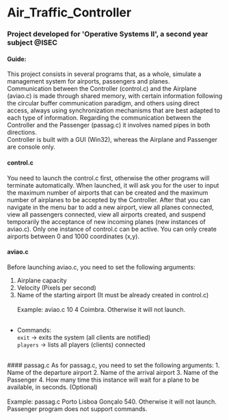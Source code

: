 # Air_Traffic_Controller

### Project developed for 'Operative Systems II', a second year subject @ISEC

#### Guide:

This project consists in several programs that, as a whole, simulate a management system for airports, passengers and planes.<br/>
Communication between the Controller (control.c) and the Airplane (aviao.c) is made through shared memory, with certain information following the circular buffer communication paradigm, and others using direct access, always using synchronization mechanisms that are best adapted to each type of information. Regarding the communication between the Controller and the Passenger (passag.c) it involves named pipes in both directions.<br/>
Controller is built with a GUI (Win32), whereas the Airplane and Passenger are console only.
<br/>
#### control.c
You need to launch the control.c first, otherwise the other programs will terminate automatically. When launched, it will ask you for the user to input the maximum number of airports that can be created and the maximum number of airplanes to be accepted by the Controller. After that you can navigate in the menu bar to add a new airport, view all planes connected, view all passengers connected, view all airports created, and suspend temporarily the acceptance of new incoming planes (new instances of aviao.c). Only one instance of control.c can be active. You can only create airports between 0 and 1000 coordinates (x,y).
<br/>
#### aviao.c
Before launching aviao.c, you need to set the following arguments:
1. Airplane capacity
2. Velocity (Pixels per second)
3. Name of the starting airport (It must be already created in control.c)<br/><br/>
Example: aviao.c 10 4 Coimbra. Otherwise it will not launch.<br/><br/>
* Commands:<br/>
```exit``` -> exits the system (all clients are notified)<br/>
```players``` -> lists all players (clients) connected
<br/>
#### passag.c
As for passag.c, you need to set the following arguments:
1. Name of the departure airport
2. Name of the arrival airport
3. Name of the Passenger
4. How many time this instance will wait for a plane to be available, in seconds. (Optional)<br/><br/>
Example: passag.c Porto Lisboa Gonçalo 540. Otherwise it will not launch. Passenger program does not support commands.<br/><br/>

